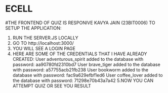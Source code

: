 # ECELL
#THE FRONTEND OF QUIZ IS RESPONIVE
KAVYA JAIN (23BIT0006) 
TO SETUP THE APPLICATION:
1. RUN THE SERVER.JS LOCALLY
2. GO TO http://localhost:3000/
3. YOU WILL SEE A LOGIN PAGE
4. HERE ARE SOME OF THE CREDENTIALS THAT I HAVE ALREADY CREATED:
User adventurous_spirit  added to the database with password: aa90780fd2310bd7
User brave_tiger  added to the database with password: a57755acb21fb238
User bookworm  added to the database with password: fac9a629efbf1ed6
User coffee_lover  added to the database with password: 71298e70b43a7a42
5.NOW YOU CAN ATTEMPT QUIZ OR SEE YOU RESULT
